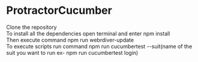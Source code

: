 # ProtractorCucumber

Clone the repository<br />
To install all the dependencies open terminal and enter npm install<br />
Then execute command npm run webrdiver-update<br />
To execute scripts run command npm run cucumbertest --suit(name of the suit you want to run ex- npm run cucumbertest login)<br />
